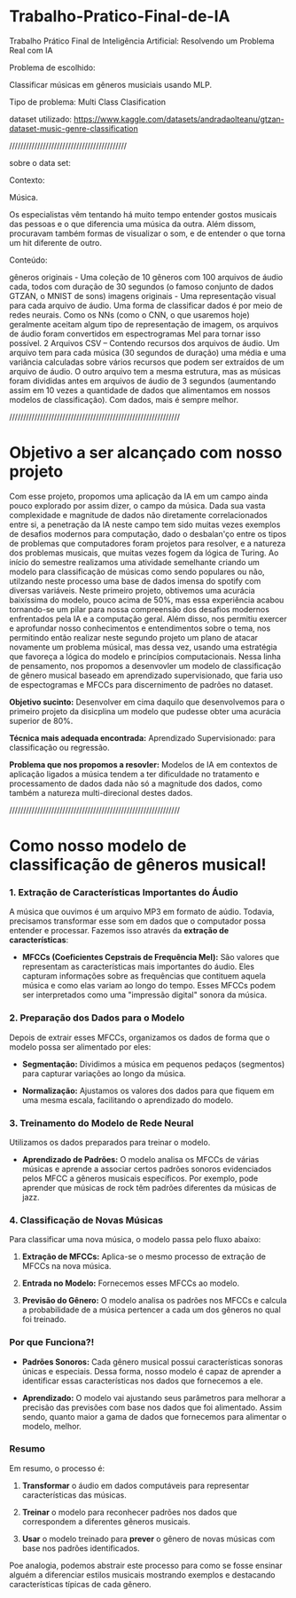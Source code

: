 # Trabalho-Pratico-Final-de-IA
Trabalho Prático Final de Inteligência Artificial: Resolvendo um Problema Real com IA



Problema de escolhido:

Classificar músicas em gêneros musiciais usando MLP.

Tipo de problema: Multi Class Clasification




dataset utilizado: https://www.kaggle.com/datasets/andradaolteanu/gtzan-dataset-music-genre-classification



//////////////////////////////////////////


sobre o data set:


Contexto:

Música. 

Os especialistas vêm tentando há muito tempo entender gostos musicais das pessoas e o que diferencia uma música da outra. Além dissom, procuravam também formas de visualizar o som, e de entender o que torna um hit diferente de outro.


Conteúdo:

gêneros originais - Uma coleção de 10 gêneros com 100 arquivos de áudio cada, todos com duração de 30 segundos (o famoso conjunto de dados GTZAN, o MNIST de sons)
imagens originais - Uma representação visual para cada arquivo de áudio. Uma forma de classificar dados é por meio de redes neurais. Como os NNs (como o CNN, o que usaremos hoje) geralmente aceitam algum tipo de representação de imagem, os arquivos de áudio foram convertidos em espectrogramas Mel para tornar isso possível.
2 Arquivos CSV – Contendo recursos dos arquivos de áudio. Um arquivo tem para cada música (30 segundos de duração) uma média e uma variância calculadas sobre vários recursos que podem ser extraídos de um arquivo de áudio. O outro arquivo tem a mesma estrutura, mas as músicas foram divididas antes em arquivos de áudio de 3 segundos (aumentando assim em 10 vezes a quantidade de dados que alimentamos em nossos modelos de classificação). Com dados, mais é sempre melhor.



/////////////////////////////////////////////////////////////



# Objetivo a ser alcançado com nosso projeto


Com esse projeto, propomos uma aplicação da IA em um campo ainda pouco explorado por assim dizer, o campo da música. Dada sua vasta complexidade e magnitude de dados não diretamente correlacionados entre si, a penetração da IA neste campo tem sido muitas vezes exemplos de desafios modernos para computação, dado o desbalan'ço entre os tipos de problemas que computadores foram projetos para resolver, e a natureza dos problemas musicais, que muitas vezes fogem da lógica de Turing. Ao início do semestre realizamos uma atividade semelhante criando um modelo para classificação de músicas como sendo populares ou não, utilzando neste processo uma base de dados imensa do spotify com diversas variáveis. Neste primeiro projeto, obtivemos uma acurácia baixíssima do modelo, pouco acima de 50%, mas essa experiência acabou tornando-se um pilar para nossa compreensão dos desafios modernos enfrentados pela IA e a computação geral. Além disso, nos permitiu exercer e aprofundar nosso conhecimentos e entendimentos sobre o tema, nos permitindo então realizar neste segundo projeto um plano de atacar novamente um problema músical, mas dessa vez, usando uma estratégia que favoreça a lógica do modelo e princípios computacionais. Nessa linha de pensamento, nos propomos a desenvovler um modelo de classificação de gênero musical baseado em aprendizado supervisionado, que faria uso de espectogramas e MFCCs para discernimento de padrões no dataset.


**Objetivo sucinto:** Desenvolver em cima daquilo que desenvolvemos para o primeiro projeto da disicplina um modelo que pudesse obter uma acurácia superior de 80%.


**Técnica mais adequada encontrada:** Aprendizado Supervisionado: para classificação ou regressão.


**Problema que nos propomos a resovler:** Modelos de IA em contextos de aplicação ligados a música tendem a ter dificuldade no tratamento e processamento de dados dada não só a magnitude dos dados, como também a natureza multi-direcional destes dados.




/////////////////////////////////////////////////////////////


# Como nosso modelo de classificação de gêneros musical!

### **1. Extração de Características Importantes do Áudio**

A música que ouvimos é um arquivo MP3 em formato de aúdio. Todavia, precisamos transformar esse som em dados que o computador possa entender e processar. Fazemos isso através da **extração de características**:

- **MFCCs (Coeficientes Cepstrais de Frequência Mel):** São valores que representam as características mais importantes do áudio. Eles capturam informações sobre as frequências que contituem aquela música e como elas variam ao longo do tempo. Esses MFCCs podem ser interpretados como uma "impressão digital" sonora da música.

### **2. Preparação dos Dados para o Modelo**

Depois de extrair esses MFCCs, organizamos os dados de forma que o modelo possa ser alimentado por eles:

- **Segmentação:** Dividimos a música em pequenos pedaços (segmentos) para capturar variações ao longo da música.

- **Normalização:** Ajustamos os valores dos dados para que fiquem em uma mesma escala, facilitando o aprendizado do modelo.

### **3. Treinamento do Modelo de Rede Neural**

Utilizamos os dados preparados para treinar o modelo.

- **Aprendizado de Padrões:** O modelo analisa os MFCCs de várias músicas e aprende a associar certos padrões sonoros evidenciados pelos MFCC a gêneros musicais específicos. Por exemplo, pode aprender que músicas de rock têm padrões diferentes da músicas de jazz.

### **4. Classificação de Novas Músicas**

Para classificar uma nova música, o modelo passa pelo fluxo abaixo:

1. **Extração de MFCCs:** Aplica-se o mesmo processo de extração de MFCCs na nova música.

2. **Entrada no Modelo:** Fornecemos esses MFCCs ao modelo.

3. **Previsão do Gênero:** O modelo analisa os padrões nos MFCCs e calcula a probabilidade de a música pertencer a cada um dos gêneros no qual foi treinado.

### **Por que Funciona?!**

- **Padrões Sonoros:** Cada gênero musical possui características sonoras únicas e especiais. Dessa forma, nosso modelo é capaz de aprender a identificar essas características nos dados que fornecemos a ele.

- **Aprendizado:** O modelo vai ajustando seus parâmetros para melhorar a precisão das previsões com base nos dados que foi alimentado. Assim sendo, quanto maior a gama de dados que fornecemos para alimentar o modelo, melhor.

### **Resumo**

Em resumo, o processo é:

1. **Transformar** o áudio em dados computáveis para representar características das músicas.

2. **Treinar** o modelo para reconhecer padrões nos dados que correspondem a diferentes gêneros musicais.

3. **Usar** o modelo treinado para **prever** o gênero de novas músicas com base nos padrões identificados.


Poe analogia, podemos abstrair este processo para como se fosse ensinar alguém a diferenciar estilos musicais mostrando exemplos e destacando características típicas de cada gênero. 






